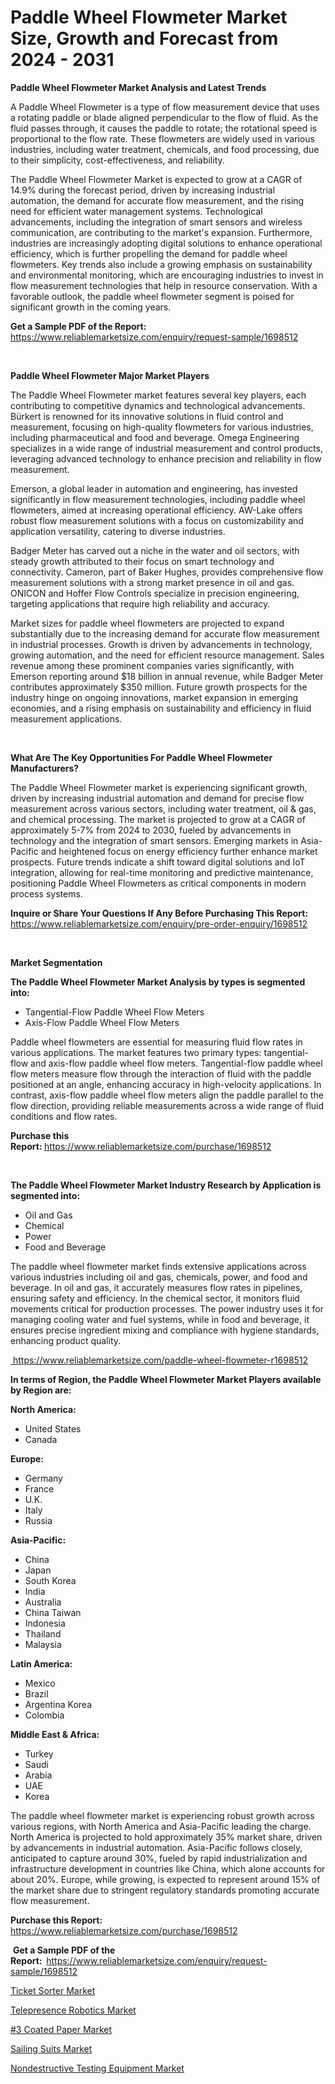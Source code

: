 <p><h1>Paddle Wheel Flowmeter Market Size, Growth and Forecast from 2024 - 2031</h1></p><p><strong>Paddle Wheel Flowmeter Market Analysis and Latest Trends</strong></p>
<p><p>A Paddle Wheel Flowmeter is a type of flow measurement device that uses a rotating paddle or blade aligned perpendicular to the flow of fluid. As the fluid passes through, it causes the paddle to rotate; the rotational speed is proportional to the flow rate. These flowmeters are widely used in various industries, including water treatment, chemicals, and food processing, due to their simplicity, cost-effectiveness, and reliability.</p><p>The Paddle Wheel Flowmeter Market is expected to grow at a CAGR of 14.9% during the forecast period, driven by increasing industrial automation, the demand for accurate flow measurement, and the rising need for efficient water management systems. Technological advancements, including the integration of smart sensors and wireless communication, are contributing to the market's expansion. Furthermore, industries are increasingly adopting digital solutions to enhance operational efficiency, which is further propelling the demand for paddle wheel flowmeters. Key trends also include a growing emphasis on sustainability and environmental monitoring, which are encouraging industries to invest in flow measurement technologies that help in resource conservation. With a favorable outlook, the paddle wheel flowmeter segment is poised for significant growth in the coming years.</p></p>
<p><strong>Get a Sample PDF of the Report:&nbsp;</strong> <a href="https://www.reliablemarketsize.com/enquiry/request-sample/1698512?utm_campaign=1186&utm_medium=2&utm_source=Github&utm_content=ia&utm_term=20102024&utm_id=paddle-wheel-flowmeter">https://www.reliablemarketsize.com/enquiry/request-sample/1698512</a></p>
<p>&nbsp;</p>
<p><strong>Paddle Wheel Flowmeter Major Market Players</strong></p>
<p><p>The Paddle Wheel Flowmeter market features several key players, each contributing to competitive dynamics and technological advancements. Bürkert is renowned for its innovative solutions in fluid control and measurement, focusing on high-quality flowmeters for various industries, including pharmaceutical and food and beverage. Omega Engineering specializes in a wide range of industrial measurement and control products, leveraging advanced technology to enhance precision and reliability in flow measurement.</p><p>Emerson, a global leader in automation and engineering, has invested significantly in flow measurement technologies, including paddle wheel flowmeters, aimed at increasing operational efficiency. AW-Lake offers robust flow measurement solutions with a focus on customizability and application versatility, catering to diverse industries.</p><p>Badger Meter has carved out a niche in the water and oil sectors, with steady growth attributed to their focus on smart technology and connectivity. Cameron, part of Baker Hughes, provides comprehensive flow measurement solutions with a strong market presence in oil and gas. ONICON and Hoffer Flow Controls specialize in precision engineering, targeting applications that require high reliability and accuracy.</p><p>Market sizes for paddle wheel flowmeters are projected to expand substantially due to the increasing demand for accurate flow measurement in industrial processes. Growth is driven by advancements in technology, growing automation, and the need for efficient resource management. Sales revenue among these prominent companies varies significantly, with Emerson reporting around $18 billion in annual revenue, while Badger Meter contributes approximately $350 million. Future growth prospects for the industry hinge on ongoing innovations, market expansion in emerging economies, and a rising emphasis on sustainability and efficiency in fluid measurement applications.</p></p>
<p>&nbsp;</p>
<p><strong>What Are The Key Opportunities For Paddle Wheel Flowmeter Manufacturers?</strong></p>
<p><p>The Paddle Wheel Flowmeter market is experiencing significant growth, driven by increasing industrial automation and demand for precise flow measurement across various sectors, including water treatment, oil & gas, and chemical processing. The market is projected to grow at a CAGR of approximately 5-7% from 2024 to 2030, fueled by advancements in technology and the integration of smart sensors. Emerging markets in Asia-Pacific and heightened focus on energy efficiency further enhance market prospects. Future trends indicate a shift toward digital solutions and IoT integration, allowing for real-time monitoring and predictive maintenance, positioning Paddle Wheel Flowmeters as critical components in modern process systems.</p></p>
<p><strong>Inquire or Share Your Questions If Any Before Purchasing This Report:</strong> <a href="https://www.reliablemarketsize.com/enquiry/pre-order-enquiry/1698512?utm_campaign=1186&utm_medium=2&utm_source=Github&utm_content=ia&utm_term=20102024&utm_id=paddle-wheel-flowmeter">https://www.reliablemarketsize.com/enquiry/pre-order-enquiry/1698512</a></p>
<p>&nbsp;</p>
<p><strong>Market Segmentation</strong></p>
<p><strong>The Paddle Wheel Flowmeter Market Analysis by types is segmented into:</strong></p>
<p><ul><li>Tangential-Flow Paddle Wheel Flow Meters</li><li>Axis-Flow Paddle Wheel Flow Meters</li></ul></p>
<p><p>Paddle wheel flowmeters are essential for measuring fluid flow rates in various applications. The market features two primary types: tangential-flow and axis-flow paddle wheel flow meters. Tangential-flow paddle wheel flow meters measure flow through the interaction of fluid with the paddle positioned at an angle, enhancing accuracy in high-velocity applications. In contrast, axis-flow paddle wheel flow meters align the paddle parallel to the flow direction, providing reliable measurements across a wide range of fluid conditions and flow rates.</p></p>
<p><strong>Purchase this Report:&nbsp;</strong><a href="https://www.reliablemarketsize.com/purchase/1698512?utm_campaign=1186&utm_medium=2&utm_source=Github&utm_content=ia&utm_term=20102024&utm_id=paddle-wheel-flowmeter">https://www.reliablemarketsize.com/purchase/1698512</a></p>
<p>&nbsp;</p>
<p><strong>The Paddle Wheel Flowmeter Market Industry Research by Application is segmented into:</strong></p>
<p><ul><li>Oil and Gas</li><li>Chemical</li><li>Power</li><li>Food and Beverage</li></ul></p>
<p><p>The paddle wheel flowmeter market finds extensive applications across various industries including oil and gas, chemicals, power, and food and beverage. In oil and gas, it accurately measures flow rates in pipelines, ensuring safety and efficiency. In the chemical sector, it monitors fluid movements critical for production processes. The power industry uses it for managing cooling water and fuel systems, while in food and beverage, it ensures precise ingredient mixing and compliance with hygiene standards, enhancing product quality.</p></p>
<p><a href="https://www.reliablemarketsize.com/paddle-wheel-flowmeter-r1698512?utm_campaign=1186&utm_medium=2&utm_source=Github&utm_content=ia&utm_term=20102024&utm_id=paddle-wheel-flowmeter">&nbsp;https://www.reliablemarketsize.com/paddle-wheel-flowmeter-r1698512</a></p>
<p><strong>In terms of Region, the Paddle Wheel Flowmeter Market Players available by Region are:</strong></p>
<p>
    <p> <strong> North America: </strong>
        <ul>
            <li>United States</li>
            <li>Canada</li>
        </ul>
        </p> 
    <p> <strong> Europe: </strong>
        <ul>
            <li>Germany</li>
            <li>France</li>
            <li>U.K.</li>
            <li>Italy</li>
            <li>Russia</li>
        </ul>
        </p> 
    <p> <strong> Asia-Pacific: </strong>
        <ul>
            <li>China</li>
            <li>Japan</li>
            <li>South Korea</li>
            <li>India</li>
            <li>Australia</li>
            <li>China Taiwan</li>
            <li>Indonesia</li>
            <li>Thailand</li>
            <li>Malaysia</li>
        </ul>
        </p> 
    <p> <strong> Latin America: </strong>
        <ul>
            <li>Mexico</li>
            <li>Brazil</li>
            <li>Argentina Korea</li>
            <li>Colombia</li>
        </ul>
        </p> 
    <p> <strong> Middle East & Africa: </strong>
        <ul>
            <li>Turkey</li>
            <li>Saudi</li>
            <li>Arabia</li>
            <li>UAE</li>
            <li>Korea</li>
        </ul>
    </p>
    </p>
<p><p>The paddle wheel flowmeter market is experiencing robust growth across various regions, with North America and Asia-Pacific leading the charge. North America is projected to hold approximately 35% market share, driven by advancements in industrial automation. Asia-Pacific follows closely, anticipated to capture around 30%, fueled by rapid industrialization and infrastructure development in countries like China, which alone accounts for about 20%. Europe, while growing, is expected to represent around 15% of the market share due to stringent regulatory standards promoting accurate flow measurement.</p></p>
<p><strong>Purchase this Report: </strong><a href="https://www.reliablemarketsize.com/purchase/1698512?utm_campaign=1186&utm_medium=2&utm_source=Github&utm_content=ia&utm_term=20102024&utm_id=paddle-wheel-flowmeter">https://www.reliablemarketsize.com/purchase/1698512</a></p>
<p>&nbsp;<strong>Get a Sample PDF of the Report:&nbsp;&nbsp;</strong><a href="https://www.reliablemarketsize.com/enquiry/request-sample/1698512?utm_campaign=1186&utm_medium=2&utm_source=Github&utm_content=ia&utm_term=20102024&utm_id=paddle-wheel-flowmeter">https://www.reliablemarketsize.com/enquiry/request-sample/1698512</a></p>
<p><strong></strong></p>
<p><p><a href="https://www.linkedin.com/pulse/ticket-sorter-market-research-report-2024-2031-insightra-vmgzf?utm_campaign=1186&utm_medium=2&utm_source=Github&utm_content=ia&utm_term=20102024&utm_id=paddle-wheel-flowmeter">Ticket Sorter Market</a></p><p><a href="https://issuu.com/reportprime-2/docs/telepresence-robotics-market-size-2_9d870497520ce3?utm_campaign=1186&utm_medium=2&utm_source=Github&utm_content=ia&utm_term=20102024&utm_id=paddle-wheel-flowmeter">Telepresence Robotics Market</a></p><p><a href="https://github.com/b9uxfeyen/Market-Research-Report-List-1/blob/main/3-coated-paper-market.md?utm_campaign=1186&utm_medium=2&utm_source=Github&utm_content=ia&utm_term=20102024&utm_id=paddle-wheel-flowmeter">#3 Coated Paper Market</a></p><p><a href="https://github.com/deshawnj39lau/Market-Research-Report-List-1/blob/main/sailing-suits-market.md?utm_campaign=1186&utm_medium=2&utm_source=Github&utm_content=ia&utm_term=20102024&utm_id=paddle-wheel-flowmeter">Sailing Suits Market</a></p><p><a href="https://www.linkedin.com/pulse/nondestructive-testing-equipment-market-analysis-report-global-5tvdf?utm_campaign=1186&utm_medium=2&utm_source=Github&utm_content=ia&utm_term=20102024&utm_id=paddle-wheel-flowmeter">Nondestructive Testing Equipment Market</a></p></p>
